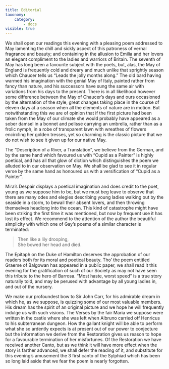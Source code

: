 ```yaml
---
title: Editorial
taxonomy:
    category:
        - docs
visible: true
---
```


We shall open our readings this evening with a pleasing poem addressed to May lamenting the chill and sickly aspect of this patroness of vernal fragrance and beauty; and containing in the allusion to Emilia and her lovers an elegant compliment to the ladies and warriors of Britain. The seventh of May has long been a favourite subject with the poets, but, alas, the May of England is frequently cold and dreary and much unlike that sprightly season which Chaucer tells us “Leads the jolly months along.” The old bard having warmed his imagination with the genial May of Italy, painted rather from fancy than nature, and his successors have sung the same air with variations from his days to the present. There is in all likelihood however some difference between the May of Chaucer’s days and ours occasioned by the alternation of the style, great changes taking place in the course of eleven days at a season when all the elements of nature are in motion. But notwithstanding this we are of opinion that if the first picture had been taken from the May of our climate she would probably have appeared as a sober damsel in a bonnet and pelisse carrying an umbrella, rather than as a frolic nymph, in a robe of transparent lawn with wreathes of flowers encircling her golden tresses, yet so charming is the classic picture that we do not wish to see it given up for our native May.

The “Description of a River, a Translation”, we believe from the German, and by the same hand which favoured us with “Cupid as a Painter” is highly poetical, and has all that glow of diction which distinguishes the poem we alluded to in our observation on May. We shall be glad to see it in regular verse by the same hand as honoured us with a versification of “Cupid as a Painter”.

Mira’s Despair displays a poetical imagination and does credit to the poet, young as we suppose him to be, but we must beg leave to observe that there are many odes and elegies describing young ladies walking out by the seaside in a storm, to bewail their absent lovers, and then throwing themselves headlong into the ocean. This kind of catastrophe might have been striking the first time it was mentioned, but now by frequent use it has lost its effect. We recommend to the attention of the author the beautiful simplicity with which one of Gay’s poems of a similar character is terminated:

> Then like a lily drooping,  
> She bowed her head and died.

The Epitaph on the Duke of Hamilton deserves the approbation of our readers both for its moral and poetical beauty. Tho’ the poem entitled Graeme of Balgowan has appeared in a public paper, we shall read it this evening for the gratification of such of our Society as may not have seen this tribute to the hero of Barrosa. “Most haste, worst speed” is a true story naturally told, and may be perused with advantage by all young ladies in, and out of the nursery.

We make our profoundest bow to Sir John Carr, for his admirable dream in which he, as we suppose, is quizzing some of our most valuable members. His dream has the spirit of an original picture and we hope he will frequently indulge us with such visions. The Verses by the fair Maria we suppose were written in the castle where she was left when Albruno carried off Henricus to his subterranean dungeon. How the gallant knight will be able to perform what she so ardently expects is at present out of our power to conjecture but the information we derive from the Restoration gives us reason to hope for a favourable termination of her misfortunes. Of the Restoration we have received another Canto, but as we think it will have more effect when the story is farther advanced, we shall defer the reading of it, and substitute for this evening’s amusement the 3 first canto of the Sylphiad which has been so long laid aside that we fear the poem is nearly forgotten.